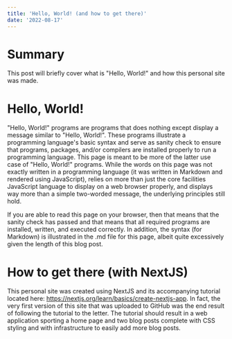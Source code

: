 ```yaml
---
title: 'Hello, World! (and how to get there)'
date: '2022-08-17'
---
```


# Summary

This post will briefly cover what is "Hello, World!" and how this personal site was made.

# Hello, World!

"Hello, World!" programs are programs that does nothing except display a message similar to "Hello, World!". These programs illustrate a programming language's basic syntax and serve as sanity check to ensure that programs, packages, and/or compilers are installed properly to run a programming language. This page is meant to be more of the latter use case of "Hello, World!" programs. While the words on this page was not exactly written in a programming language (it was written in Markdown and rendered using JavaScript), relies on more than just the core facilities JavaScript language to display on a web browser properly, and displays way more than a simple two-worded message, the underlying principles still hold. 

If you are able to read this page on your browser, then that means that the sanity check has passed and that means that all required programs are installed, written, and executed correctly. In addition, the syntax (for Markdown) is illustrated in the .md file for this page, albeit quite excessively given the length of this blog post.

# How to get there (with NextJS)

This personal site was created using NextJS and its accompanying tutorial located here: https://nextjs.org/learn/basics/create-nextjs-app. In fact, the very first version of this site that was uploaded to GitHub was the end result of following the tutorial to the letter. The tutorial should result in a web application sporting a home page and two blog posts complete with CSS styling and with infrastructure to easily add more blog posts.  